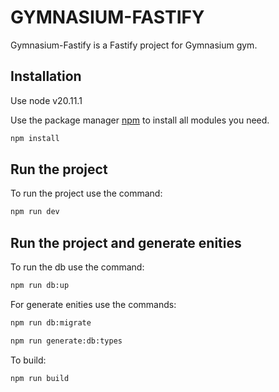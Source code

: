 # GYMNASIUM-FASTIFY

Gymnasium-Fastify is a Fastify project for Gymnasium gym.

## Installation

Use node v20.11.1

Use the package manager [npm](https://www.npmjs.com/) to install all modules you need.

```bash
npm install
```

## Run the project

To run the project use the command:

```bash
npm run dev
```

## Run the project and generate enities

To run the db use the command:

```bash
npm run db:up
```

For generate enities use the commands:

```bash
npm run db:migrate
```

```bash
npm run generate:db:types
```

To build:

```bash
npm run build
```
